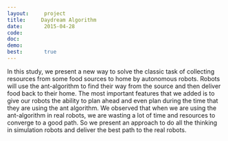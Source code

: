 ```yaml
---
layout:     project
title:     Daydream Algorithm
date:       2015-04-28
code:  
doc:        
demo:
best:       true
---
```

In this study, we present a new way to solve the classic task of collecting resources from some food sources to home by autonomous robots. Robots will use the ant-algorithm to find their way from the source and then deliver food back to their home. The most important features that we added is to give our robots the ability to plan ahead and even plan during the time that they are using the ant algorithm.  We observed that when we are using the ant-algorithm in real robots, we are wasting a lot of time and resources to converge to a good path. So we present an approach to do all the thinking in simulation robots and deliver the best path to the real robots.